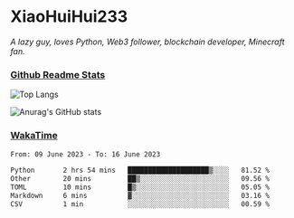 # XiaoHuiHui233

*A lazy guy, loves Python, Web3 follower, blockchain developer, Minecraft fan.*

### [Github Readme Stats](https://github.com/anuraghazra/github-readme-stats)

![Top Langs](https://github-readme-stats.vercel.app/api/top-langs/?username=XiaoHuiHui233&layout=compact&theme=github_dark)

![Anurag's GitHub stats](https://github-readme-stats.vercel.app/api?username=XiaoHuiHui233&show_icons=true&theme=github_dark)

### [WakaTime](https://wakatime.com)

<!--START_SECTION:waka-->

```txt
From: 09 June 2023 - To: 16 June 2023

Python       2 hrs 54 mins   ████████████████████▒░░░░   81.52 %
Other        20 mins         ██▒░░░░░░░░░░░░░░░░░░░░░░   09.56 %
TOML         10 mins         █▒░░░░░░░░░░░░░░░░░░░░░░░   05.05 %
Markdown     6 mins          ▓░░░░░░░░░░░░░░░░░░░░░░░░   03.16 %
CSV          1 min           ░░░░░░░░░░░░░░░░░░░░░░░░░   00.59 %
```

<!--END_SECTION:waka-->
